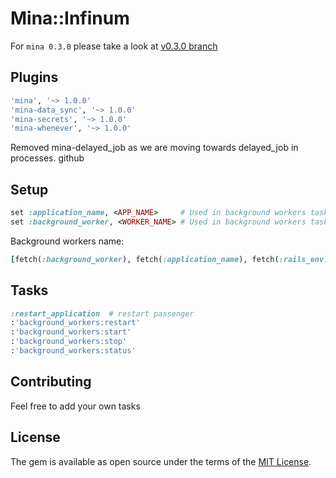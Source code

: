 # Mina::Infinum

For `mina 0.3.0` please take a look at [v0.3.0 branch](https://github.com/infinum/mina-infinum/tree/v0.3.0)
## Plugins

``` ruby
'mina', '~> 1.0.0'
'mina-data_sync', '~> 1.0.0'
'mina-secrets', '~> 1.0.0'
'mina-whenever', '~> 1.0.0'
```

Removed mina-delayed_job as we are moving towards delayed_job in processes.
github
## Setup

``` ruby
set :application_name, <APP_NAME>     # Used in background workers tasks
set :background_worker, <WORKER_NAME> # Used in background workers tasks (eg. 'dj')
```

Background workers name:

```ruby
[fetch(:background_worker), fetch(:application_name), fetch(:rails_env)].join('-') # dj-labs-production
```

## Tasks

``` ruby
:restart_application  # restart passenger
:'background_workers:restart'
:'background_workers:start'
:'background_workers:stop'
:'background_workers:status'
```

## Contributing

Feel free to add your own tasks

## License

The gem is available as open source under the terms of the [MIT License](http://opensource.org/licenses/MIT).

